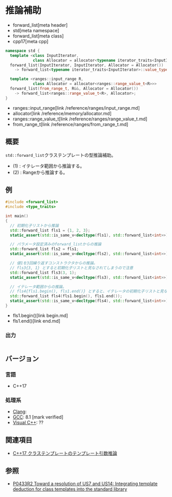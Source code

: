 # 推論補助
* forward_list[meta header]
* std[meta namespace]
* forward_list[meta class]
* cpp17[meta cpp]

```cpp
namespace std {
  template <class InputIterator,
            class Allocator = allocator<typename iterator_traits<InputIterator>::value_type>>
  forward_list(InputIterator, InputIterator, Allocator = Allocator())
    -> forward_list<typename iterator_traits<InputIterator>::value_type, Allocator>; // (1)

  template <ranges::input_range R,
            class Allocator = allocator<ranges::range_value_t<R>>>
  forward_list(from_range_t, R&&, Allocator = Allocator())
    -> forward_list<ranges::range_value_t<R>, Allocator>;                            // (2) C++23から
}
```
* ranges::input_range[link /reference/ranges/input_range.md]
* allocator[link /reference/memory/allocator.md]
* ranges::range_value_t[link /reference/ranges/range_value_t.md]
* from_range_t[link /reference/ranges/from_range_t.md]

## 概要
`std::forward_list`クラステンプレートの型推論補助。

- (1) : イテレータ範囲から推論する。
- (2) : Rangeから推論する。


## 例
```cpp example
#include <forward_list>
#include <type_traits>

int main()
{
  // 初期化子リストから推論
  std::forward_list fls1 = {1, 2, 3};
  static_assert(std::is_same_v<decltype(fls1), std::forward_list<int>>);

  // パラメータ設定済みのforward_listからの推論
  std::forward_list fls2 = fls1;
  static_assert(std::is_same_v<decltype(fls2), std::forward_list<int>>);

  // 値1を3回繰り返すコンストラクタからの推論。
  // fls3{3, 1} とすると初期化子リストと見なされてしまうので注意
  std::forward_list fls3(3, 1);
  static_assert(std::is_same_v<decltype(fls3), std::forward_list<int>>);

  // イテレータ範囲からの推論。
  // fls4{fls1.begin(), fls1.end()} とすると、イテレータの初期化子リストと見なされてしまうので注意
  std::forward_list fls4(fls1.begin(), fls1.end());
  static_assert(std::is_same_v<decltype(fls4), std::forward_list<int>>);
}
```
* fls1.begin()[link begin.md]
* fls1.end()[link end.md]

### 出力
```
```


## バージョン
### 言語
- C++17

### 処理系
- [Clang](/implementation.md#clang):
- [GCC](/implementation.md#gcc): 8.1 [mark verified]
- [Visual C++](/implementation.md#visual_cpp): ??


## 関連項目
- [C++17 クラステンプレートのテンプレート引数推論](/lang/cpp17/type_deduction_for_class_templates.md)


## 参照
- [P0433R2 Toward a resolution of US7 and US14: Integrating template deduction for class templates into the standard library](http://www.open-std.org/jtc1/sc22/wg21/docs/papers/2017/p0433r2.html)


